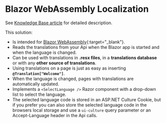 # Blazor WebAssembly Localization

See [Knowledge Base article](http://www.forestbrook.net/docs/blazor/localization.html) for detailed description.

This solution:
* Is intended for [Blazor WebAssembly](https://docs.microsoft.com/en-us/aspnet/core/blazor/hosting-models#blazor-webassembly){:target="_blank"}. 
* Reads the translations from your Api when the Blazor app is started and when the language is changed.
* Can be used with translations in **.resx files**, in a **translations database** or with any **other source of translations**.
* Using translations on a page is just as easy as inserting **`@Translation["Welcome"]`**.
* When the language is changed, pages with translations are automatically updated.
* Implements a `<SelectLanguage />` Razor component with a drop-down list to select the language.
* The selected language code is stored in an ASP.NET Culture Cookie, but if you prefer you can also store the selected language code in the browsers local storage and use a `ui-culture` query parameter or an Accept-Language header in the Api calls.


